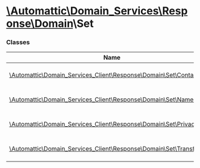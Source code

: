 # [\Automattic](../namespaces/automattic.md)[\Domain_Services](../namespaces/automattic-domain-services.md)[\Response](../namespaces/automattic-domain-services-response.md)[\Domain](../namespaces/automattic-domain-services-response-domain.md)\Set

### Classes

| Name | Summary |
|------|---------|
| [\Automattic\Domain_Services_Client\Response\Domain\Set\Contacts](../classes/Automattic-Domain-Services-Response-Domain-Set-Contacts.md) | Response for Domain\Set\Contacts command |
| [\Automattic\Domain_Services_Client\Response\Domain\Set\Nameservers](../classes/Automattic-Domain-Services-Response-Domain-Set-Nameservers.md) | Response of a Domain\Set\Nameservers command |
| [\Automattic\Domain_Services_Client\Response\Domain\Set\Privacy](../classes/Automattic-Domain-Services-Response-Domain-Set-Privacy.md) | Response of a Domain\Set\Privacy command |
| [\Automattic\Domain_Services_Client\Response\Domain\Set\Transferlock](../classes/Automattic-Domain-Services-Response-Domain-Set-Transferlock.md) | Response of a Transferlock\Set command. |
